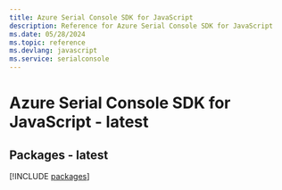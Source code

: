 ```yaml
---
title: Azure Serial Console SDK for JavaScript
description: Reference for Azure Serial Console SDK for JavaScript
ms.date: 05/28/2024
ms.topic: reference
ms.devlang: javascript
ms.service: serialconsole
---
```

# Azure Serial Console SDK for JavaScript - latest
## Packages - latest
[!INCLUDE [packages](serial-console-index.md)]